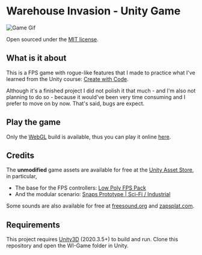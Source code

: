 # Warehouse Invasion - Unity Game
![Game Gif](https://github.com/coutlcdo/WI-FPS-Unity/blob/main/WI-Gif.gif "Game Gif")

Open sourced under the [MIT license](https://github.com/lcscout/WI-FPS-Unity/blob/main/LICENSE).

## What is it about
This is a FPS game with rogue-like features that I made to practice what I've learned from the Unity course: [Create with Code](https://learn.unity.com/pathway/junior-programmer).

Although it's a finished project I did not polish it that much - and I'm also not planning to do so - because it would've been very time consuming and I prefer to move on by now. That's said, bugs are expect.

## Play the game
Only the [WebGL](https://get.webgl.org/) build is available, thus you can play it online [here](https://play.unity.com/mg/other/webgl-builds-49946).

## Credits
The **unmodified** game assets are available for free at the [Unity Asset Store](https://assetstore.unity.com/), in particular,
- The base for the FPS controllers: [Low Poly FPS Pack](https://assetstore.unity.com/packages/3d/props/weapons/low-poly-fps-pack-free-sample-144839)
- And the modular scenario: [Snaps Prototype | Sci-Fi / Industrial](https://assetstore.unity.com/packages/3d/environments/sci-fi/snaps-prototype-sci-fi-industrial-136759)

Some sounds are also available for free at [freesound.org](https://freesound.org/) and [zapsplat.com](https://www.zapsplat.com/).

## Requirements
This project requires [Unity3D](https://unity.com/) (2020.3.5+) to build and run. Clone this repository and open the WI-Game folder in Unity.
